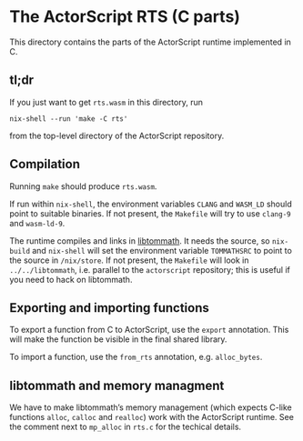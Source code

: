 The ActorScript RTS (C parts)
=============================

This directory contains the parts of the ActorScript runtime implemented in C.

tl;dr
-----

If you just want to get `rts.wasm` in this directory, run

    nix-shell --run 'make -C rts'

from the top-level directory of the ActorScript repository.

Compilation
-----------

Running `make` should produce `rts.wasm`.

If run within `nix-shell`, the environment variables `CLANG` and `WASM_LD`
should point to suitable binaries. If not present, the `Makefile` will try to
use `clang-9` and `wasm-ld-9`.

The runtime compiles and links in [libtommath]. It needs the source, so
`nix-build` and `nix-shell` will set the environment variable `TOMMATHSRC` to
point to the source in `/nix/store`.
If not present, the `Makefile` will look in `../../libtommath`, i.e. parallel to the 
`actorscript` repository; this is useful if you need to hack on libtommath.

[libtommath]: https://github.com/libtom/libtommath

Exporting and importing functions
---------------------------------

To export a function from C to ActorScript, use the `export` annotation. This
will make the function be visible in the final shared library.

To import a function, use the `from_rts` annotation, e.g. `alloc_bytes`.


libtommath and memory managment
-------------------------------

We have to make libtommath’s memory management (which expects C-like functions
`alloc`, `calloc` and `realloc`) work with the ActorScript runtime. See the
comment next to `mp_alloc` in `rts.c` for the techical details.

